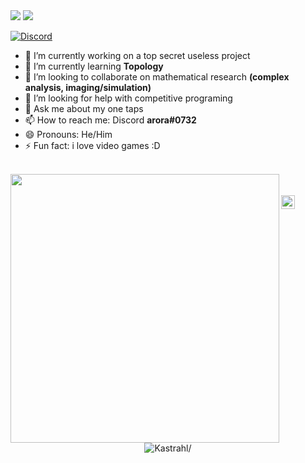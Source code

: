 <img src="https://github-readme-stats.vercel.app/api?username=RishabhAroraa&show_icons=true&?count_private=true">
<img src="https://github-readme-stats.vercel.app/api/top-langs/?username=RishabhAroraa&layout=compact">

[![Discord](https://img.shields.io/discord/326031927016554506.svg?label=&logo=discord&logoColor=ffffff&color=7389D8&labelColor=6A7EC2)](https://discord.gg/dhMXznV)

- 🔭 I’m currently working on a top secret useless project
- 🌱 I’m currently learning **Topology**
- 👯 I’m looking to collaborate on mathematical research **(complex analysis, imaging/simulation)**
- 🤔 I’m looking for help with competitive programing
- 💬 Ask me about my one taps
- 📫 How to reach me: Discord **arora#0732**
- 😄 Pronouns: He/Him
- ⚡ Fun fact: i love video games :D

<br/>
<img src="https://media1.tenor.com/images/ece61b024a100cb667a7ac0b99d7c11d/tenor.gif?itemid=12320147" width="430" align='left'>
<br/>

<br/>
<a href="https://www.linkedin.com/in/rishabh-arora-b78333156/">
<img alt="Rishabhs's LinkedIn" width="22px" src="https://cdn.jsdelivr.net/npm/simple-icons@v3/icons/linkedin.svg" />
</a> 


<br/>
<p align="center"> <img src=https://komarev.com/ghpvc/?username=rishabharoraa alt=Kastrahl/> </p> 
